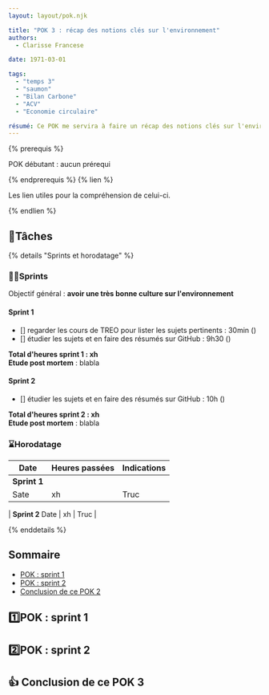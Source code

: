 ```yaml
---
layout: layout/pok.njk

title: "POK 3 : récap des notions clés sur l'environnement"
authors:
  - Clarisse Francese

date: 1971-03-01

tags: 
  - "temps 3"
  - "saumon"
  - "Bilan Carbone"
  - "ACV"
  - "Economie circulaire"

résumé: Ce POK me servira à faire un récap des notions clés sur l'environnement dont j'aurai besoin lors de mon TFE en conseil dans l'nvironnement
---
```


{% prerequis %}

POK débutant : aucun prérequi

{% endprerequis %}
{% lien %}

Les lien utiles pour la compréhension de celui-ci.

{% endlien %}

## 📌Tâches

{% details "Sprints et horodatage" %}
### 🏃‍➡️Sprints

Objectif général : **avoir une très bonne culture sur l'environnement**

#### Sprint 1

- [] regarder les cours de TREO pour lister les sujets pertinents : 30min ()
- [] étudier les sujets et en faire des résumés sur GitHub : 9h30 ()

**Total d'heures sprint 1 : xh**    
**Etude post mortem** : blabla

#### Sprint 2

- [] étudier les sujets et en faire des résumés sur GitHub : 10h ()

**Total d'heures sprint 2 : xh**   
**Etude post mortem** : blabla

### ⌛Horodatage

| Date | Heures passées | Indications |
| -------- | -------- |-------- |
| **Sprint 1**
Sate  | xh  | Truc |

| **Sprint 2**
Date  | xh  | Truc |

{% enddetails %}

## Sommaire

- [POK : sprint 1](#POK1)
- [POK : sprint 2](#POK2)
- [Conclusion de ce POK 2](#conclusion)

<h2 id=POK1> 1️⃣POK : sprint 1</h2>

<h2 id=POK2> 2️⃣POK : sprint 2</h2>

<h2 id=conclusion> 👍 Conclusion de ce POK 3</h2>